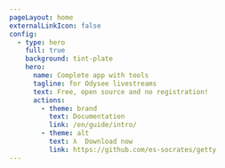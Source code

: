 ```yaml
---
pageLayout: home
externalLinkIcon: false
config:
  - type: hero
    full: true
    background: tint-plate
    hero:
      name: Complete app with tools
      tagline: for Odysee livestreams
      text: Free, open source and no registration!
      actions:
        - theme: brand
          text: Documentation
          link: /en/guide/intro/
        - theme: alt
          text: λ  Download now
          link: https://github.com/es-socrates/getty
---
```

